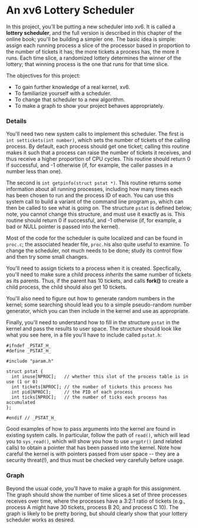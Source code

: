 # An xv6 Lottery Scheduler

In this project, you'll be putting a new scheduler into xv6. It is called a **lottery scheduler**, and the full version is described in this chapter of the online book; you'll be building a simpler one. The basic idea is simple: assign each running process a slice of the processor based in proportion to the number of tickets it has; the more tickets a process has, the more it runs. Each time slice, a randomized lottery determines the winner of the lottery; that winning process is the one that runs for that time slice.

The objectives for this project:

- To gain further knowledge of a real kernel, xv6.
- To familiarize yourself with a scheduler.
- To change that scheduler to a new algorithm.
- To make a graph to show your project behaves appropriately.



### Details

You'll need two new system calls to implement this scheduler. The first is `int settickets(int number)`, which sets the number of tickets of the calling process. By default, each process should get one ticket; calling this routine makes it such that a process can raise the number of tickets it receives, and thus receive a higher proportion of CPU cycles. This routine should return 0 if successful, and -1 otherwise (if, for example, the caller passes in a number less than one).

The second is `int getpinfo(struct pstat *)`. This routine returns some information about all running processes, including how many times each has been chosen to run and the process ID of each. You can use this system call to build a variant of the command line program `ps`, which can then be called to see what is going on. The structure `pstat` is defined below; note, you cannot change this structure, and must use it exactly as is. This routine should return 0 if successful, and -1 otherwise (if, for example, a bad or NULL pointer is passed into the kernel).

Most of the code for the scheduler is quite localized and can be found in `proc.c`; the associated header file, `proc.h`is also quite useful to examine. To change the scheduler, not much needs to be done; study its control flow and then try some small changes.

You'll need to assign tickets to a process when it is created. Specfically, you'll need to make sure a child process *inherits* the same number of tickets as its parents. Thus, if the parent has 10 tickets, and calls **fork()** to create a child process, the child should also get 10 tickets.

You'll also need to figure out how to generate random numbers in the kernel; some searching should lead you to a simple pseudo-random number generator, which you can then include in the kernel and use as appropriate.

Finally, you'll need to understand how to fill in the structure `pstat` in the kernel and pass the results to user space. The structure should look like what you see here, in a file you'll have to include called `pstat.h`:

```
#ifndef _PSTAT_H_
#define _PSTAT_H_

#include "param.h"

struct pstat {
  int inuse[NPROC];   // whether this slot of the process table is in use (1 or 0)
  int tickets[NPROC]; // the number of tickets this process has
  int pid[NPROC];     // the PID of each process 
  int ticks[NPROC];   // the number of ticks each process has accumulated 
};

#endif // _PSTAT_H_
```

Good examples of how to pass arguments into the kernel are found in existing system calls. In particular, follow the path of `read()`, which will lead you to `sys_read()`, which will show you how to use `argptr()` (and related calls) to obtain a pointer that has been passed into the kernel. Note how careful the kernel is with pointers passed from user space -- they are a security threat(!), and thus must be checked very carefully before usage.



### Graph

Beyond the usual code, you'll have to make a graph for this assignment. The graph should show the number of time slices a set of three processes receives over time, where the processes have a 3:2:1 ratio of tickets (e.g., process A might have 30 tickets, process B 20, and process C 10). The graph is likely to be pretty boring, but should clearly show that your lottery scheduler works as desired.